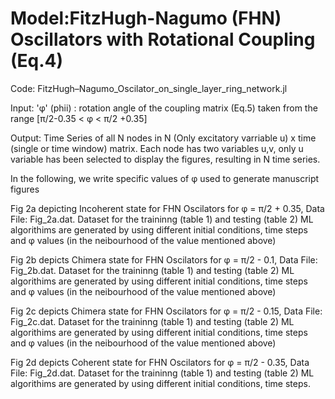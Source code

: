 # Model:FitzHugh-Nagumo (FHN) Oscillators with Rotational Coupling (Eq.4)

Code: FitzHugh–Nagumo_Oscilator_on_single_layer_ring_network.jl

Input:   'φ' (phii)  : rotation angle of the coupling matrix (Eq.5) taken from the range [π/2-0.35 < φ < π/2 +0.35]

Output: Time Series of all N nodes in N (Only excitatory varriable u) x time (single or time window) matrix. Each node has two variables u,v, only u variable has been selected to display the figures, resulting in N time series.

In the following, we write specific values of φ used to generate manuscript figures

Fig 2a depicting Incoherent state for FHN Oscilators for φ = π/2 + 0.35, Data File: Fig_2a.dat. Dataset for the traininng (table 1) and testing (table 2) ML algorithims are generated by using different initial conditions, time steps and φ values (in the neibourhood of the value mentioned above)

Fig 2b depicts Chimera state for FHN Oscilators for φ = π/2 - 0.1, Data File: Fig_2b.dat. Dataset for the traininng (table 1) and testing (table 2) ML algorithims are generated by using different initial conditions, time steps and φ values (in the neibourhood of the value mentioned above)

Fig 2c depicts Chimera state for FHN Oscilators for φ = π/2 - 0.15, Data File: Fig_2c.dat. Dataset for the traininng (table 1) and testing (table 2) ML algorithims are generated by using different initial conditions, time steps and φ values (in the neibourhood of the value mentioned above)

Fig 2d depicts Coherent state for FHN Oscilators for φ = π/2 - 0.35, Data File: Fig_2d.dat. Dataset for the traininng (table 1) and testing (table 2) ML algorithims are generated by using different initial conditions, time steps.
